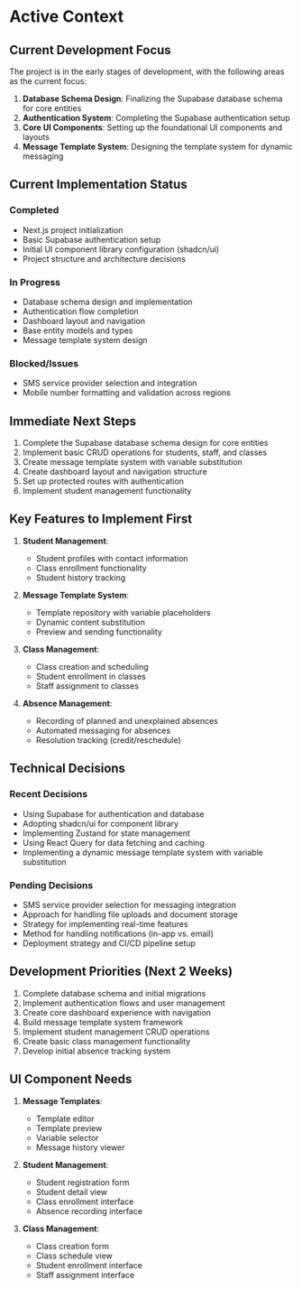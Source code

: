 # Active Context

## Current Development Focus
The project is in the early stages of development, with the following areas as the current focus:

1. **Database Schema Design**: Finalizing the Supabase database schema for core entities
2. **Authentication System**: Completing the Supabase authentication setup
3. **Core UI Components**: Setting up the foundational UI components and layouts
4. **Message Template System**: Designing the template system for dynamic messaging

## Current Implementation Status

### Completed
- Next.js project initialization
- Basic Supabase authentication setup
- Initial UI component library configuration (shadcn/ui)
- Project structure and architecture decisions

### In Progress
- Database schema design and implementation
- Authentication flow completion
- Dashboard layout and navigation
- Base entity models and types
- Message template system design

### Blocked/Issues
- SMS service provider selection and integration
- Mobile number formatting and validation across regions

## Immediate Next Steps
1. Complete the Supabase database schema design for core entities
2. Implement basic CRUD operations for students, staff, and classes
3. Create message template system with variable substitution
4. Create dashboard layout and navigation structure
5. Set up protected routes with authentication
6. Implement student management functionality

## Key Features to Implement First
1. **Student Management**:
   - Student profiles with contact information
   - Class enrollment functionality
   - Student history tracking

2. **Message Template System**:
   - Template repository with variable placeholders
   - Dynamic content substitution
   - Preview and sending functionality

3. **Class Management**:
   - Class creation and scheduling
   - Student enrollment in classes
   - Staff assignment to classes

4. **Absence Management**:
   - Recording of planned and unexplained absences
   - Automated messaging for absences
   - Resolution tracking (credit/reschedule)

## Technical Decisions

### Recent Decisions
- Using Supabase for authentication and database
- Adopting shadcn/ui for component library
- Implementing Zustand for state management
- Using React Query for data fetching and caching
- Implementing a dynamic message template system with variable substitution

### Pending Decisions
- SMS service provider selection for messaging integration
- Approach for handling file uploads and document storage
- Strategy for implementing real-time features
- Method for handling notifications (in-app vs. email)
- Deployment strategy and CI/CD pipeline setup

## Development Priorities (Next 2 Weeks)
1. Complete database schema and initial migrations
2. Implement authentication flows and user management
3. Create core dashboard experience with navigation
4. Build message template system framework
5. Implement student management CRUD operations
6. Create basic class management functionality
7. Develop initial absence tracking system

## UI Component Needs
1. **Message Templates**:
   - Template editor
   - Template preview
   - Variable selector
   - Message history viewer
   
2. **Student Management**:
   - Student registration form
   - Student detail view
   - Class enrollment interface
   - Absence recording interface
   
3. **Class Management**:
   - Class creation form
   - Class schedule view
   - Student enrollment interface
   - Staff assignment interface 